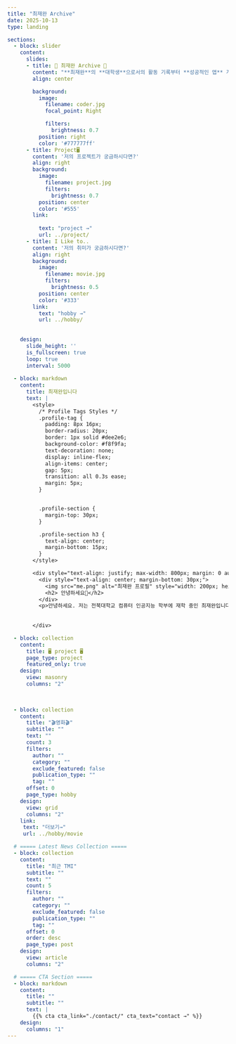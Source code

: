 ```yaml
---
title: "최재완 Archive"
date: 2025-10-13
type: landing

sections:
  - block: slider
    content:
      slides:
      - title: 👋 최재완 Archive 👋
        content: "**최재완**의 **대학생**으로서의 활동 기록부터 **성공적인 앱** 개발까지의 성장과정을 담은 페이지 입니다."
        align: center

        background:
          image:
            filename: coder.jpg
            focal_point: Right

            filters:
              brightness: 0.7
          position: right
          color: '#777777ff'
      - title: Project🖥️
        content: '저의 프로젝트가 궁금하시다면?'
        align: right
        background:
          image:
            filename: project.jpg
            filters:
              brightness: 0.7
          position: center
          color: '#555'
        link:
          
          text: "project →"
          url: ../project/
      - title: I Like to..
        content: '저의 취미가 궁금하시다면?'
        align: right
        background:
          image:
            filename: movie.jpg
            filters:
              brightness: 0.5
          position: center
          color: '#333'
        link:
          text: "hobby →"
          url: ../hobby/
  
    
    design:
      slide_height: ''
      is_fullscreen: true
      loop: true
      interval: 5000
  
  - block: markdown
    content:
      title: 최재완입니다
      text: |
        <style>
          /* Profile Tags Styles */
          .profile-tag {
            padding: 8px 16px;
            border-radius: 20px;
            border: 1px solid #dee2e6;
            background-color: #f8f9fa;
            text-decoration: none;
            display: inline-flex;
            align-items: center;
            gap: 5px;
            transition: all 0.3s ease;
            margin: 5px;
          }


          .profile-section {
            margin-top: 30px;
          }

          .profile-section h3 {
            text-align: center;
            margin-bottom: 15px;
          }
        </style>

        <div style="text-align: justify; max-width: 800px; margin: 0 auto; padding: 40px 20px;">
          <div style="text-align: center; margin-bottom: 30px;">
            <img src="me.png" alt="최재완 프로필" style="width: 200px; height: 200px; border-radius: 50%; object-fit: cover; margin: 0 auto 20px auto; display: block;">
            <h2> 안녕하세요🤙</h2>
          </div>
          <p>안녕하세요. 저는 전북대학교 컴퓨터 인공지능 학부에 재학 중인 최재완입니다. 제가 구상중인 어플 개발을 위해 부지런히 노력하는 중입니다.</p>
          
      
        </div>

  - block: collection
    content:
      title: 🖥️ project 🖥️
      page_type: project
      featured_only: true
    design:
      view: masonry
      columns: "2"
  

 
  - block: collection
    content:
      title: "🎬영화🎬"
      subtitle: ""
      text: ""
      count: 3
      filters:
        author: ""
        category: ""
        exclude_featured: false
        publication_type: ""
        tag: ""
      offset: 0
      page_type: hobby
    design:
      view: grid
      columns: "2"
    link:
     text: "더보기→"
     url: ../hobby/movie

  # ===== Latest News Collection =====
  - block: collection
    content:
      title: "최근 TMI"
      subtitle: ""
      text: ""
      count: 5
      filters:
        author: ""
        category: ""
        exclude_featured: false
        publication_type: ""
        tag: ""
      offset: 0
      order: desc
      page_type: post
    design:
      view: article
      columns: "2"

  # ===== CTA Section =====
  - block: markdown
    content:
      title: ""
      subtitle: ""
      text: |
        {{% cta cta_link="./contact/" cta_text="contact →" %}}
    design:
      columns: "1"
---
```

